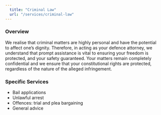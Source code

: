 ```yaml
---
  title: "Criminal Law"
  url: "/services/criminal-law"
---
```


### Overview

We realise that criminal matters are highly personal and have the potential to affect one’s dignity. Therefore, in acting as your defence attorney, we understand that prompt assistance is vital to ensuring your freedom is protected, and your safety guaranteed. Your matters remain completely confidential and we ensure that your constitutional rights are protected, regardless of the nature of the alleged infringement.

### Specific Services

*   Bail applications
*   Unlawful arrest
*   Offences: trial and plea bargaining
*   General advice